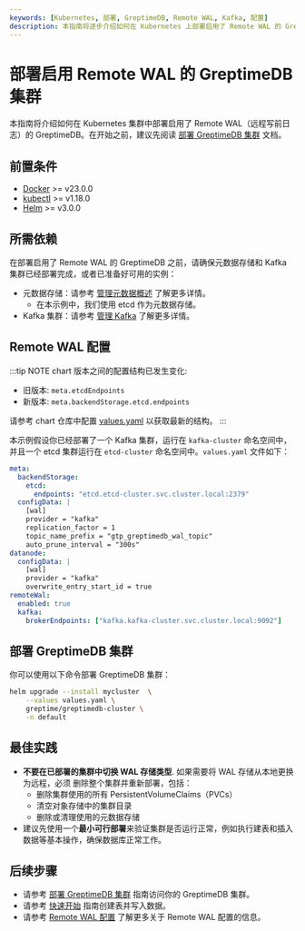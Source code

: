 ```yaml
---
keywords: [Kubernetes, 部署, GreptimeDB, Remote WAL, Kafka, 配置]
description: 本指南将逐步介绍如何在 Kubernetes 上部署启用了 Remote WAL 的 GreptimeDB 集群，包括前置条件、依赖组件、配置说明、安装步骤。
---
```


# 部署启用 Remote WAL 的 GreptimeDB 集群

本指南将介绍如何在 Kubernetes 集群中部署启用了 Remote WAL（远程写前日志）的 GreptimeDB。在开始之前，建议先阅读 [部署 GreptimeDB 集群](/user-guide/deployments-administration/deploy-on-kubernetes/deploy-greptimedb-cluster.md) 文档。


## 前置条件

- [Docker](https://docs.docker.com/get-started/get-docker/) >= v23.0.0
- [kubectl](https://kubernetes.io/docs/tasks/tools/install-kubectl/) >= v1.18.0
- [Helm](https://helm.sh/docs/intro/install/) >= v3.0.0

## 所需依赖

在部署启用了 Remote WAL 的 GreptimeDB 之前，请确保元数据存储和 Kafka 集群已经部署完成，或者已准备好可用的实例：

- 元数据存储：请参考 [管理元数据概述](/user-guide/deployments-administration/manage-metadata/overview.md) 了解更多详情。
  - 在本示例中，我们使用 etcd 作为元数据存储。
- Kafka 集群：请参考 [管理 Kafka](/user-guide/deployments-administration/wal/remote-wal/manage-kafka.md) 了解更多详情。

## Remote WAL 配置

:::tip NOTE
chart 版本之间的配置结构已发生变化:

- 旧版本: `meta.etcdEndpoints`
- 新版本: `meta.backendStorage.etcd.endpoints`

请参考 chart 仓库中配置 [values.yaml](https://github.com/GreptimeTeam/helm-charts/blob/main/charts/greptimedb-cluster/values.yaml) 以获取最新的结构。
:::

本示例假设你已经部署了一个 Kafka 集群，运行在 `kafka-cluster` 命名空间中，并且一个 etcd 集群运行在 `etcd-cluster` 命名空间中。`values.yaml` 文件如下：

```yaml
meta:
  backendStorage:
    etcd:
      endpoints: "etcd.etcd-cluster.svc.cluster.local:2379"
  configData: |
    [wal]
    provider = "kafka"
    replication_factor = 1
    topic_name_prefix = "gtp_greptimedb_wal_topic"
    auto_prune_interval = "300s"
datanode:
  configData: |
    [wal]
    provider = "kafka"
    overwrite_entry_start_id = true
remoteWal:
  enabled: true
  kafka:
    brokerEndpoints: ["kafka.kafka-cluster.svc.cluster.local:9092"]
```

## 部署 GreptimeDB 集群

你可以使用以下命令部署 GreptimeDB 集群：

```bash
helm upgrade --install mycluster  \
    --values values.yaml \
    greptime/greptimedb-cluster \
    -n default
```

## 最佳实践

- **不要在已部署的集群中切换 WAL 存储类型**. 如果需要将 WAL 存储从本地更换为远程，必须 删除整个集群并重新部署，包括：
  - 删除集群使用的所有 PersistentVolumeClaims（PVCs）
  - 清空对象存储中的集群目录
  - 删除或清理使用的元数据存储
- 建议先使用一个**最小可行部署**来验证集群是否运行正常，例如执行建表和插入数据等基本操作，确保数据库正常工作。

## 后续步骤

- 请参考 [部署 GreptimeDB 集群](/user-guide/deployments-administration/deploy-on-kubernetes/deploy-greptimedb-cluster.md) 指南访问你的 GreptimeDB 集群。
- 请参考 [快速开始](/getting-started/quick-start.md) 指南创建表并写入数据。
- 请参考 [Remote WAL 配置](/user-guide/deployments-administration/wal/remote-wal/configuration.md) 了解更多关于 Remote WAL 配置的信息。

